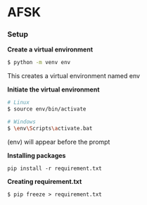 # AFSK

### Setup

__Create a virtual environment__

```sh
$ python -m venv env
```
This creates a virtual environment named env

__Initiate the virtual environment__
```sh
# Linux
$ source env/bin/activate

# Windows
$ \env\Scripts\activate.bat
```

(env) will appear before the prompt

__Installing packages__
```
pip install -r requirement.txt
```
__Creating requirement.txt__

```
$ pip freeze > requirement.txt
```
